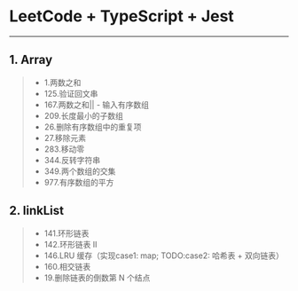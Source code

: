 # LeetCode + TypeScript + Jest
--------------

## 1. Array
> - 1.两数之和
> - 125.验证回文串
> - 167.两数之和|| - 输入有序数组
> - 209.长度最小的子数组
> - 26.删除有序数组中的重复项
> - 27.移除元素
> - 283.移动零
> - 344.反转字符串
> - 349.两个数组的交集
> - 977.有序数组的平方

## 2. linkList
> - 141.环形链表
> - 142.环形链表 II
> - 146.LRU 缓存（实现case1: map; TODO:case2: 哈希表 + 双向链表）
> - 160.相交链表
> - 19.删除链表的倒数第 N 个结点
